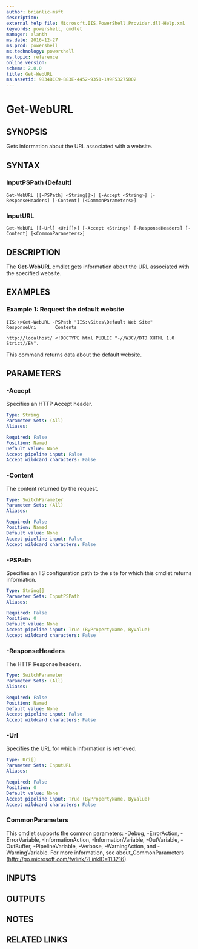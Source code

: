 ```yaml
---
author: brianlic-msft
description: 
external help file: Microsoft.IIS.PowerShell.Provider.dll-Help.xml
keywords: powershell, cmdlet
manager: alanth
ms.date: 2016-12-27
ms.prod: powershell
ms.technology: powershell
ms.topic: reference
online version: 
schema: 2.0.0
title: Get-WebURL
ms.assetid: 9B34BCC9-B83E-4452-9351-199F53275D02
---
```


# Get-WebURL

## SYNOPSIS
Gets information about the URL associated with a website.

## SYNTAX

### InputPSPath (Default)
```
Get-WebURL [[-PSPath] <String[]>] [-Accept <String>] [-ResponseHeaders] [-Content] [<CommonParameters>]
```

### InputURL
```
Get-WebURL [[-Url] <Uri[]>] [-Accept <String>] [-ResponseHeaders] [-Content] [<CommonParameters>]
```

## DESCRIPTION
The **Get-WebURL** cmdlet gets information about the URL associated with the specified website.

## EXAMPLES

### Example 1: Request the default website
```
IIS:\>Get-WebURL -PSPath "IIS:\Sites\Default Web Site"
ResponseUri       Contents
-----------       --------
http://localhost/ <!DOCTYPE html PUBLIC "-//W3C//DTD XHTML 1.0 Strict//EN".
```

This command returns data about the default website.

## PARAMETERS

### -Accept
Specifies an HTTP Accept header.

```yaml
Type: String
Parameter Sets: (All)
Aliases: 

Required: False
Position: Named
Default value: None
Accept pipeline input: False
Accept wildcard characters: False
```

### -Content
The content returned by the request.

```yaml
Type: SwitchParameter
Parameter Sets: (All)
Aliases: 

Required: False
Position: Named
Default value: None
Accept pipeline input: False
Accept wildcard characters: False
```

### -PSPath
Specifies an IIS configuration path to the site for which this cmdlet returns information.

```yaml
Type: String[]
Parameter Sets: InputPSPath
Aliases: 

Required: False
Position: 0
Default value: None
Accept pipeline input: True (ByPropertyName, ByValue)
Accept wildcard characters: False
```

### -ResponseHeaders
The HTTP Response headers.

```yaml
Type: SwitchParameter
Parameter Sets: (All)
Aliases: 

Required: False
Position: Named
Default value: None
Accept pipeline input: False
Accept wildcard characters: False
```

### -Url
Specifies the URL for which information is retrieved.

```yaml
Type: Uri[]
Parameter Sets: InputURL
Aliases: 

Required: False
Position: 0
Default value: None
Accept pipeline input: True (ByPropertyName, ByValue)
Accept wildcard characters: False
```

### CommonParameters
This cmdlet supports the common parameters: -Debug, -ErrorAction, -ErrorVariable, -InformationAction, -InformationVariable, -OutVariable, -OutBuffer, -PipelineVariable, -Verbose, -WarningAction, and -WarningVariable. For more information, see about_CommonParameters (http://go.microsoft.com/fwlink/?LinkID=113216).

## INPUTS

## OUTPUTS

## NOTES

## RELATED LINKS


